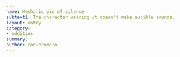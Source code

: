 ```yaml
---
name: Mechanic pin of silence
subtext1: The character wearing it doesn't make audible sounds.
layout: entry
category:
- oddities
summary: 
author: roqueromero
---
```

